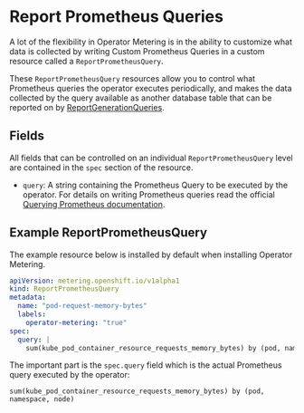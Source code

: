# Report Prometheus Queries

A lot of the flexibility in Operator Metering is in the ability to customize what data is collected by writing Custom Prometheus Queries in a custom resource called a `ReportPrometheusQuery`.

These `ReportPrometheusQuery` resources allow you to control what Prometheus queries the operator executes periodically, and makes the data collected by the query available as another database table that can be reported on by [ReportGenerationQueries](reportgenerationqueries.md).

## Fields

All fields that can be controlled on an individual `ReportPrometheusQuery` level are contained in the `spec` section of the resource.

- `query`: A string containing the Prometheus Query to be executed by the operator. For details on writing Prometheus queries read the official [Querying Prometheus documentation][querying-prometheus].

## Example ReportPrometheusQuery

The example resource below is installed by default when installing Operator Metering.

```yaml
apiVersion: metering.openshift.io/v1alpha1
kind: ReportPrometheusQuery
metadata:
  name: "pod-request-memory-bytes"
  labels:
    operator-metering: "true"
spec:
  query: |
    sum(kube_pod_container_resource_requests_memory_bytes) by (pod, namespace, node)
```

The important part is the `spec.query` field which is the actual Prometheus query executed by the operator:

```
sum(kube_pod_container_resource_requests_memory_bytes) by (pod, namespace, node)
```

[querying-prometheus]: https://prometheus.io/docs/prometheus/latest/querying/basics/
